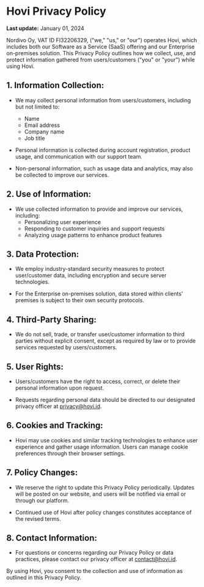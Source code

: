 # Hovi Privacy Policy

**Last update:** January 01, 2024

Nordivo Oy, VAT ID FI32206329, ("we," "us," or "our") operates Hovi, which includes both our Software as a Service (SaaS) offering and our Enterprise on-premises solution. This Privacy Policy outlines how we collect, use, and protect information gathered from users/customers ("you" or "your") while using Hovi.

## 1. Information Collection:

- We may collect personal information from users/customers, including but not limited to:
  - Name
  - Email address
  - Company name
  - Job title

- Personal information is collected during account registration, product usage, and communication with our support team.

- Non-personal information, such as usage data and analytics, may also be collected to improve our services.

## 2. Use of Information:

- We use collected information to provide and improve our services, including:
  - Personalizing user experience
  - Responding to customer inquiries and support requests
  - Analyzing usage patterns to enhance product features

## 3. Data Protection:

- We employ industry-standard security measures to protect user/customer data, including encryption and secure server technologies.

- For the Enterprise on-premises solution, data stored within clients' premises is subject to their own security protocols.

## 4. Third-Party Sharing:

- We do not sell, trade, or transfer user/customer information to third parties without explicit consent, except as required by law or to provide services requested by users/customers.

## 5. User Rights:

- Users/customers have the right to access, correct, or delete their personal information upon request.

- Requests regarding personal data should be directed to our designated privacy officer at privacy@hovi.id.

## 6. Cookies and Tracking:

- Hovi may use cookies and similar tracking technologies to enhance user experience and gather usage information. Users can manage cookie preferences through their browser settings.

## 7. Policy Changes:

- We reserve the right to update this Privacy Policy periodically. Updates will be posted on our website, and users will be notified via email or through our platform.

- Continued use of Hovi after policy changes constitutes acceptance of the revised terms.

## 8. Contact Information:

- For questions or concerns regarding our Privacy Policy or data practices, please contact our privacy officer at contact@hovi.id.

By using Hovi, you consent to the collection and use of information as outlined in this Privacy Policy.
